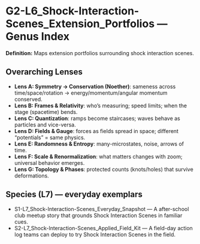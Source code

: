 # G2-L6_Shock-Interaction-Scenes_Extension_Portfolios — Genus Index
**Definition:** Maps extension portfolios surrounding shock interaction scenes.

## Overarching Lenses

- **Lens A: Symmetry -> Conservation (Noether)**: sameness across time/space/rotation → energy/momentum/angular momentum conserved.
- **Lens B: Frames & Relativity**: who’s measuring; speed limits; when the stage (spacetime) bends.
- **Lens C: Quantization**: ramps become staircases; waves behave as particles and vice-versa.
- **Lens D: Fields & Gauge**: forces as fields spread in space; different “potentials” = same physics.
- **Lens E: Randomness & Entropy**: many-microstates, noise, arrows of time.
- **Lens F: Scale & Renormalization**: what matters changes with zoom; universal behavior emerges.
- **Lens G: Topology & Phases**: protected counts (knots/holes) that survive deformations.

## Species (L7) — everyday exemplars
- S1-L7_Shock-Interaction-Scenes_Everyday_Snapshot — A after-school club meetup story that grounds Shock Interaction Scenes in familiar cues.
- S2-L7_Shock-Interaction-Scenes_Applied_Field_Kit — A field-day action log teams can deploy to try Shock Interaction Scenes in the field.
